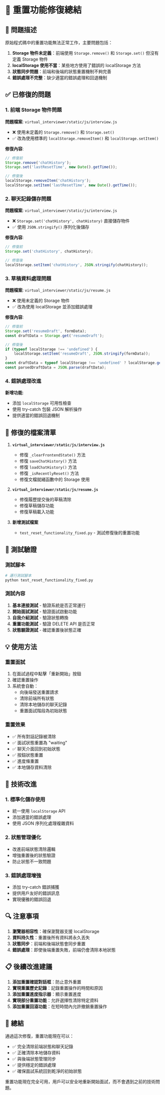 # 🔧 重置功能修復總結

## 🚨 問題描述

原始程式碼中的重置功能無法正常工作，主要問題包括：

1. **Storage 物件未定義**：前端使用 `Storage.remove()` 和 `Storage.set()` 但沒有定義 Storage 物件
2. **localStorage 使用不當**：某些地方使用了錯誤的 localStorage 方法
3. **狀態同步問題**：前端和後端的狀態重置機制不夠完善
4. **錯誤處理不完整**：缺少適當的錯誤處理和回退機制

## ✅ 已修復的問題

### 1. 前端 Storage 物件問題

**問題檔案**: `virtual_interviewer/static/js/interview.js`
- ❌ 使用未定義的 `Storage.remove()` 和 `Storage.set()`
- ✅ 改為使用標準的 `localStorage.removeItem()` 和 `localStorage.setItem()`

**修復內容**:
```javascript
// 修復前
Storage.remove('chatHistory');
Storage.set('lastResetTime', new Date().getTime());

// 修復後
localStorage.removeItem('chatHistory');
localStorage.setItem('lastResetTime', new Date().getTime());
```

### 2. 聊天記錄儲存問題

**問題檔案**: `virtual_interviewer/static/js/interview.js`
- ❌ `Storage.set('chatHistory', chatHistory)` 直接儲存物件
- ✅ 使用 `JSON.stringify()` 序列化後儲存

**修復內容**:
```javascript
// 修復前
Storage.set('chatHistory', chatHistory);

// 修復後
localStorage.setItem('chatHistory', JSON.stringify(chatHistory));
```

### 3. 草稿資料處理問題

**問題檔案**: `virtual_interviewer/static/js/resume.js`
- ❌ 使用未定義的 Storage 物件
- ✅ 改為使用 localStorage 並添加錯誤處理

**修復內容**:
```javascript
// 修復前
Storage.set('resumeDraft', formData);
const draftData = Storage.get('resumeDraft');

// 修復後
if (typeof localStorage !== 'undefined') {
    localStorage.setItem('resumeDraft', JSON.stringify(formData));
}
const draftData = typeof localStorage !== 'undefined' ? localStorage.getItem('resumeDraft') : null;
const parsedDraftData = JSON.parse(draftData);
```

### 4. 錯誤處理改進

**新增功能**:
- 添加 `localStorage` 可用性檢查
- 使用 try-catch 包裝 JSON 解析操作
- 提供適當的錯誤回退機制

## 🔧 修復的檔案清單

1. **`virtual_interviewer/static/js/interview.js`**
   - 修復 `_clearFrontendState()` 方法
   - 修復 `saveChatHistory()` 方法
   - 修復 `loadChatHistory()` 方法
   - 修復 `_isRecentlyReset()` 方法
   - 修復文檔就緒函數中的 Storage 使用

2. **`virtual_interviewer/static/js/resume.js`**
   - 修復履歷提交後的草稿清除
   - 修復草稿儲存功能
   - 修復草稿載入功能

3. **新增測試檔案**
   - `test_reset_functionality_fixed.py` - 測試修復後的重置功能

## 🧪 測試驗證

### 測試腳本
```bash
# 運行測試腳本
python test_reset_functionality_fixed.py
```

### 測試內容
1. **基本連接測試** - 驗證系統是否正常運行
2. **開始面試測試** - 驗證面試啟動功能
3. **自我介紹測試** - 驗證狀態轉換
4. **重置功能測試** - 驗證 DELETE API 是否正常
5. **狀態驗證測試** - 確認重置後狀態正確

## 💡 使用方法

### 重置面試
1. 在面試過程中點擊「重新開始」按鈕
2. 確認重置操作
3. 系統會自動：
   - 向後端發送重置請求
   - 清除前端所有狀態
   - 清除本地儲存的聊天記錄
   - 重置面試階段為初始狀態

### 重置效果
- ✅ 所有對話記錄被清除
- ✅ 面試狀態重置為 "waiting"
- ✅ 聊天介面回到初始狀態
- ✅ 按鈕狀態重置
- ✅ 進度條重置
- ✅ 本地儲存資料清除

## 🚀 技術改進

### 1. 標準化儲存使用
- 統一使用 `localStorage` API
- 添加適當的錯誤處理
- 使用 JSON 序列化處理複雜資料

### 2. 狀態管理優化
- 改進前端狀態清除邏輯
- 增強重置後的狀態驗證
- 防止狀態不一致問題

### 3. 錯誤處理增強
- 添加 try-catch 錯誤捕獲
- 提供用戶友好的錯誤訊息
- 實現優雅的錯誤回退

## 🔍 注意事項

1. **瀏覽器相容性**：確保瀏覽器支援 localStorage
2. **資料持久性**：重置後所有資料將永久丟失
3. **狀態同步**：前端和後端狀態會同步重置
4. **錯誤處理**：即使後端重置失敗，前端仍會清除本地狀態

## 📋 後續改進建議

1. **添加重置確認對話框**：防止意外重置
2. **實現重置歷史記錄**：記錄重置操作的時間和原因
3. **添加重置進度指示器**：顯示重置進度
4. **實現部分重置功能**：允許選擇性清除特定資料
5. **添加重置回滾功能**：在短時間內允許撤銷重置操作

## 🎯 總結

通過這次修復，重置功能現在可以：

- ✅ 完全清除前端狀態和聊天記錄
- ✅ 正確清除本地儲存資料
- ✅ 與後端狀態管理同步
- ✅ 提供穩定的錯誤處理
- ✅ 確保面試系統回到乾淨的初始狀態

重置功能現在完全可用，用戶可以安全地重新開始面試，而不會遇到之前的技術問題。 